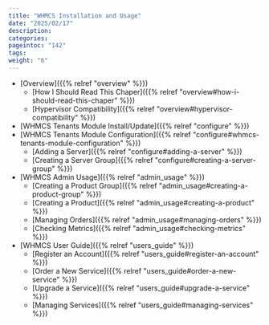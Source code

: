 ```yaml
---
title: "WHMCS Installation and Usage"
date: "2025/02/17"
description:
categories:
pageintoc: "142"
tags:
weight: "6"
---
```


<a id="whmcs-tenants"></a>

<a id="whmcs-tenants-index"></a>

<!--# WHMCS Tenants Module (EE) -->

* [Overview]({{% relref "overview" %}})
  * [How I Should Read This Chaper]({{% relref "overview#how-i-should-read-this-chaper" %}})
  * [Hypervisor Compatibility]({{% relref "overview#hypervisor-compatibility" %}})
* [WHMCS Tenants Module Install/Update]({{% relref "configure" %}})
* [WHMCS Tenants Module Configuration]({{% relref "configure#whmcs-tenants-module-configuration" %}})
  * [Adding a Server]({{% relref "configure#adding-a-server" %}})
  * [Creating a Server Group]({{% relref "configure#creating-a-server-group" %}})
* [WHMCS Admin Usage]({{% relref "admin_usage" %}})
  * [Creating a Product Group]({{% relref "admin_usage#creating-a-product-group" %}})
  * [Creating a Product]({{% relref "admin_usage#creating-a-product" %}})
  * [Managing Orders]({{% relref "admin_usage#managing-orders" %}})
  * [Checking Metrics]({{% relref "admin_usage#checking-metrics" %}})
* [WHMCS User Guide]({{% relref "users_guide" %}})
  * [Register an Account]({{% relref "users_guide#register-an-account" %}})
  * [Order a New Service]({{% relref "users_guide#order-a-new-service" %}})
  * [Upgrade a Service]({{% relref "users_guide#upgrade-a-service" %}})
  * [Managing Services]({{% relref "users_guide#managing-services" %}})
